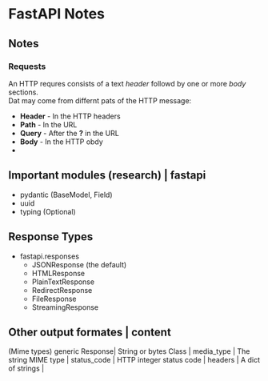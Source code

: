 # FastAPI Notes
## Notes
### Requests
  An HTTP requres consists of a text _header_ followd by one or more _body_ sections.  
  Dat may come from differnt pats of the HTTP message:
  * **Header** - In the HTTP headers
  * **Path** - In the URL
  * **Query** - After the **?** in the URL
  * **Body** - In the HTTP obdy
  * 
  
## Important modules (research) | fastapi
 * pydantic (BaseModel, Field)
 * uuid
 * typing (Optional)
## Response Types  
 * fastapi.responses
   * JSONResponse (the default)
   * HTMLResponse
   * PlainTextResponse
   * RedirectResponse
   * FileResponse
   * StreamingResponse

## Other output formates        | content
(Mime types) generic Response|   String or bytes
Class                        | media_type
                             |   The string MIME type
                             | status_code
                             |   HTTP integer status code
                             | headers
                             |   A dict of strings
                             |

